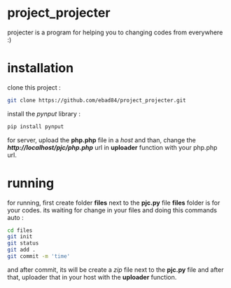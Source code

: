 # project_projecter
projecter is a program for helping you to changing codes from everywhere :)

# installation
clone this project : 
``` bash
git clone https://github.com/ebad84/project_projecter.git
```
install the *pynput* library :
``` python
pip install pynput
```
for server, upload the **php.php** file in a *host* and than, change the ***http://localhost/pjc/php.php*** url in **uploader** function with your php.php url.

# running
for running, first create folder **files** next to the **pjc.py** file
**files** folder is for your codes. its waiting for change in your files and doing this commands auto :
``` bash
cd files
git init
git status
git add .
git commit -m 'time'
```
and after commit, its will be create a *zip* file next to the **pjc.py** file and after that, uploader that in your host with the **uploader** function.
